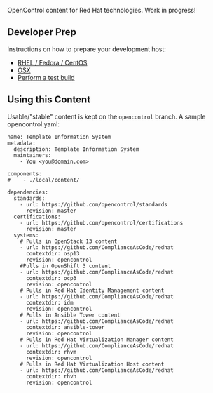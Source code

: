 OpenControl content for Red Hat technologies. Work in progress!

## Developer Prep
Instructions on how to prepare your development host:
- [RHEL / Fedora / CentOS](https://github.com/opencontrol/RedHat/blob/master/README-hostprep.md#red-hat-enterprise-linux-centos-fedora)
- [OSX](https://github.com/opencontrol/RedHat/blob/master/README-hostprep.md#osx)
- [Perform a test build](https://github.com/opencontrol/RedHat/blob/master/README-hostprep.md#perform-a-test-build)

## Using this Content
Usable/"stable" content is kept on the ``opencontrol`` branch. A sample opencontrol.yaml:
`````
name: Template Information System
metadata:
  description: Template Information System
  maintainers:
    - You <you@domain.com>

components:
#    - ./local/content/

dependencies:
  standards:
    - url: https://github.com/opencontrol/standards
      revision: master
  certifications:
    - url: https://github.com/opencontrol/certifications
      revision: master
  systems:
    # Pulls in OpenStack 13 content
    - url: https://github.com/ComplianceAsCode/redhat
      contextdir: osp13
      revision: opencontrol
    #Pulls in OpenShift 3 content
    - url: https://github.com/ComplianceAsCode/redhat
      contextdir: ocp3
      revision: opencontrol
    # Pulls in Red Hat Identity Management content
    - url: https://github.com/ComplianceAsCode/redhat
      contextdir: idm
      revision: opencontrol
    # Pulls in Ansible Tower content
    - url: https://github.com/ComplianceAsCode/redhat
      contextdir: ansible-tower
      revision: opencontrol
    # Pulls in Red Hat Virtualization Manager content
    - url: https://github.com/ComplianceAsCode/redhat
      contextdir: rhvm
      revision: opencontrol
    # Pulls in Red Hat Virtualization Host content
    - url: https://github.com/ComplianceAsCode/redhat
      contextdir: rhvh
      revision: opencontrol
`````
